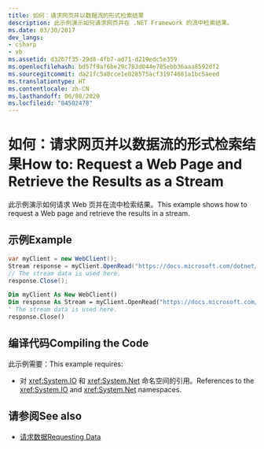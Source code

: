 ```yaml
---
title: 如何：请求网页并以数据流的形式检索结果
description: 此示例演示如何请求网页并在 .NET Framework 的流中检索结果。
ms.date: 03/30/2017
dev_langs:
- csharp
- vb
ms.assetid: d32b7f35-29d8-4fb7-ad71-d219edc5e359
ms.openlocfilehash: bd57f9af6be29c783d044e785ebb36aaa8592df2
ms.sourcegitcommit: da21fc5a8cce1e028575acf31974681a1bc5aeed
ms.translationtype: HT
ms.contentlocale: zh-CN
ms.lasthandoff: 06/08/2020
ms.locfileid: "84502478"
---
```

# <a name="how-to-request-a-web-page-and-retrieve-the-results-as-a-stream"></a><span data-ttu-id="22b8f-103">如何：请求网页并以数据流的形式检索结果</span><span class="sxs-lookup"><span data-stu-id="22b8f-103">How to: Request a Web Page and Retrieve the Results as a Stream</span></span>

<span data-ttu-id="22b8f-104">此示例演示如何请求 Web 页并在流中检索结果。</span><span class="sxs-lookup"><span data-stu-id="22b8f-104">This example shows how to request a Web page and retrieve the results in a stream.</span></span>
  
## <a name="example"></a><span data-ttu-id="22b8f-105">示例</span><span class="sxs-lookup"><span data-stu-id="22b8f-105">Example</span></span>

```csharp
var myClient = new WebClient();
Stream response = myClient.OpenRead("https://docs.microsoft.com/dotnet/");
// The stream data is used here.
response.Close();
```

```vb
Dim myClient As New WebClient()
Dim response As Stream = myClient.OpenRead("https://docs.microsoft.com/dotnet/")
' The stream data is used here.
response.Close()
```

## <a name="compiling-the-code"></a><span data-ttu-id="22b8f-106">编译代码</span><span class="sxs-lookup"><span data-stu-id="22b8f-106">Compiling the Code</span></span>

 <span data-ttu-id="22b8f-107">此示例需要：</span><span class="sxs-lookup"><span data-stu-id="22b8f-107">This example requires:</span></span>

- <span data-ttu-id="22b8f-108">对 <xref:System.IO> 和 <xref:System.Net> 命名空间的引用。</span><span class="sxs-lookup"><span data-stu-id="22b8f-108">References to the <xref:System.IO> and <xref:System.Net> namespaces.</span></span>

## <a name="see-also"></a><span data-ttu-id="22b8f-109">请参阅</span><span class="sxs-lookup"><span data-stu-id="22b8f-109">See also</span></span>

- [<span data-ttu-id="22b8f-110">请求数据</span><span class="sxs-lookup"><span data-stu-id="22b8f-110">Requesting Data</span></span>](requesting-data.md)
